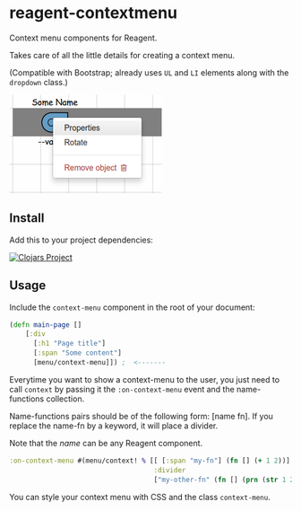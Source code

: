 # reagent-contextmenu

Context menu components for Reagent.

Takes care of all the little details for creating a context menu.

(Compatible with Bootstrap; already uses `UL` and `LI` elements along with the `dropdown` class.)

<img src="https://raw.githubusercontent.com/Frozenlock/reagent-contextmenu/master/contextmenu-example.png"
 alt="Context menu demo" title="Context menu demo"/>

## Install
Add this to your project dependencies:

[![Clojars Project](http://clojars.org/org.clojars.frozenlock/reagent-contextmenu/latest-version.svg)](http://clojars.org/org.clojars.frozenlock/reagent-contextmenu)


## Usage

Include the `context-menu` component in the root of your document:

```clj
(defn main-page []
	[:div
	  [:h1 "Page title"]
	  [:span "Some content"]
	  [menu/context-menu]]) ;  <-------
```

Everytime you want to show a context-menu to the user, you just need to call `context` by passing it the `:on-context-menu` event and the name-functions collection.

Name-functions pairs should be of the following form: [name fn].
If you replace the name-fn by a keyword, it will place a divider.

Note that the *name* can be any Reagent component.


```clj
:on-context-menu #(menu/context! % [[ [:span "my-fn"] (fn [] (+ 1 2))] ; <---- the name is a span
	                                :divider
	                                ["my-other-fn" (fn [] (prn (str 1 2 3)))]])
```

You can style your context menu with CSS and the class `context-menu`.
